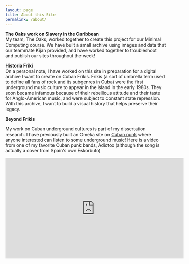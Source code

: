 ```yaml
---
layout: page
title: About this Site
permalink: /about/
---
```


**The Oaks work on Slavery in the Caribbean**   
My team, The Oaks, worked together to create this project for our Minimal Computing course. We have built a small archive using images and data that our teammate Kijan provided, and have worked together to troubleshoot and publish our sites throughout the week!

**Historia Friki**  
On a personal note, I have worked on this site in preparation for a digital archive I want to create on Cuban Frikis. Frikis (a sort of umbrella term used to define all fans of rock and its subgenres in Cuba) were the first underground music culture to appear in the island in the early 1980s. They soon became infamous because of their rebellious attitude and their taste for Anglo-American music, and were subject to constant state repression. With this archive, I want to build a visual history that helps preserve their legacy.

**Beyond Frikis**

My work on Cuban underground cultures is part of my dissertation research. I have previously built an Omeka site on [Cuban punk](http://punkcubano.net/) where anyone interested can listen to some underground music! Here is a video from one of my favorite Cuban punk bands, Adictox (although the song is actually a cover from Spain's own Eskorbuto)

<iframe width="560" height="315" src="https://www.youtube.com/embed/cO5WbL_Cs0I" title="YouTube video player" frameborder="0" allow="accelerometer; autoplay; clipboard-write; encrypted-media; gyroscope; picture-in-picture" allowfullscreen></iframe>
